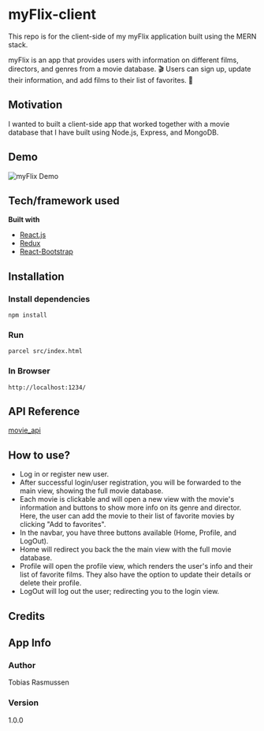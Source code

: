 # myFlix-client
This repo is for the client-side of my myFlix application built using the MERN stack. 

myFlix is an app that provides users with information on different films, directors, and genres from a movie database. :clapper: 
Users can sign up, update their information, and add films to their list of favorites. :popcorn:

## Motivation 
I wanted to built a client-side app that worked together with a movie database that I have built using Node.js, Express, and MongoDB.

## Demo
![myFlix Demo](demo/demo.gif)

## Tech/framework used
**Built with**
- [React.js](https://reactjs.org/)
- [Redux](https://redux.js.org/)
- [React-Bootstrap](https://react-bootstrap.github.io/)

## Installation 
### Install dependencies
`npm install`
### Run
`parcel src/index.html`
### In Browser
`http://localhost:1234/`
## API Reference
[movie_api](https://github.com/TobyRas1992/movie_api)
## How to use?
- Log in or register new user. 
- After successful login/user registration, you will be forwarded to the main view, showing the full movie database. 
- Each movie is clickable and will open a new view with the movie's information and buttons to show more info on its genre and director. Here, the user can add the movie to their list of favorite movies by clicking "Add to favorites".
- In the navbar, you have three buttons available (Home, Profile, and LogOut).
- Home will redirect you back the the main view with the full movie database. 
- Profile will open the profile view, which renders the user's info and their list of favorite films. They also have the option to update their details or delete their profile. 
- LogOut will log out the user; redirecting you to the login view. 

## Credits

## App Info
### Author
Tobias Rasmussen
### Version
1.0.0
